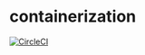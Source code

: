 # containerization

[![CircleCI](https://circleci.com/gh/danilopezsanchez/containerization.svg?style=svg)](https://circleci.com/gh/danilopezsanchez/containerization)
